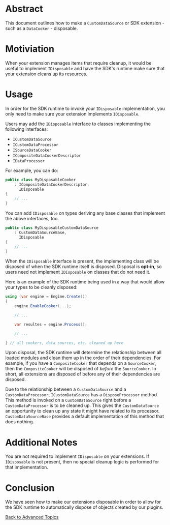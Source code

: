 # Abstract

This document outlines how to make a `CustomDataSource` or SDK
extension - such as a `DataCooker` - disposable.

# Motiviation

When your extension manages items that require cleanup, it would be useful to
implement `IDisposable` and have the SDK's runtime make sure that your
extension cleans up its resources.

# Usage

In order for the SDK runtime to invoke your `IDisposable` implementation, you
only need to make sure your extension implements `IDisposable`.

Users may add the `IDisposable` interface to classes implementing the following
interfaces:
- `ICustomDataSource`
- `ICustomDataProcessor`
- `ISourceDataCooker`
- `ICompositeDataCookerDescriptor`
- `IDataProcessor`

For example, you can do:
````cs
public class MyDisposableCooker
    : ICompositeDataCookerDescriptor,
      IDisposable
{
    // ...
}
````

You can add `IDisposable` on types deriving any base classes that implement the
above interfaces, too.

````cs
public class MyDisposableCustomDataSource
    : CustomDataSourceBase,
      IDisposable
{
    // ...
}
````

When the `IDisposable` interface is present, the implementing class will be
disposed of when the SDK runtime itself is disposed. Disposal is __opt-in__, so
users need not implement `IDisposable` on classes that do not need it.

Here is an example of the SDK runtime being used in a way that would allow your
types to be cleanly disposed:

````cs
using (var engine = Engine.Create())
{
    engine.EnableCooker(...);

    // ...

    var resultes = engine.Process();

    // ...

} // all cookers, data sources, etc. cleaned up here
````

Upon disposal, the SDK runtime will determine the relationship between all
loaded modules and clean them up in the order of their dependencies. For
example, if you have a `CompositeCooker` that depends on a `SourceCooker`,
then the `CompositeCooker` will be disposed of _before_ the `SourceCooker`.
In short, all extensions are disposed of before any of their dependencies are
disposed.

Due to the relationship between a `CustomDataSource` and a
`CustomDataProcessor`, `ICustomDataSource` has a `DisposeProcessor` method.
This method is invoked on a `CustomDataSource` right before a
`CustomDataProcessor` is to be cleaned up. This gives the `CustomDataSource` an
opportunity to clean up any state it might have related to its processor.
`CustomDataSourceBase` provides a default implementation of this method that
does nothing.

# Additional Notes

You are not required to implement `IDisposable` on your extensions. If 
`IDisposable` is not present, then no special cleanup logic is performed for
that implementation.

# Conclusion

We have seen how to make our extensions disposable in order to allow for the
SDK runtime to automatically dispose of objects created by our plugins.

[Back to Advanced Topics](Overview.md)
